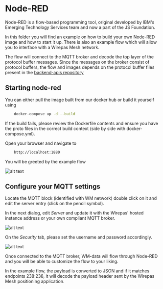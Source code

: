 # Node-RED

Node-RED is a flow-based programming tool, original developed by IBM's
Emerging Technology Services team and now a part of the JS Foundation.

In this folder you will find an example on how to build your own Node-RED
image and how to start it up. There is also an example flow which will allow
you to interface with a Wirepas Mesh network.

The flow will connect to the MQTT broker and decode the top layer
of the protocol buffer messages. Since the messages on the broker consist
of protocol buffers, the flow and images depends on the protocol buffer
files present in the [backend-apis repository](https://github.com/wirepas/backend-apis/tree/master/gateway_to_backend/protocol_buffers_files)

## Starting node-red

You can either pull the image built from our docker hub or build it yourself
using

```bash
    docker-compose up -d --build
```

If the build fails, please review the Dockerfile contents and ensure you have
the proto files in the correct build context (side by side with docker-compose.yml).

Open your browser and navigate to

```bash
    http://localhost:1880
```

You will be greeted by the example flow

![alt text][node_red_main_view]

## Configure your MQTT settings

Locate the MQTT block (identified with WM network) double click on it and
edit the server entry (click on the pencil symbol).

In the next dialog, edit *Server* and update it with the Wirepas' hosted
instance address or your own compliant MQTT broker.

![alt text][node_red_dialog_mqtt]

On the *Security* tab, please set the username and password accordingly.

![alt text][node_red_dialog_mqtt_security]

Once connected to the MQTT broker, WM-data will flow through Node-RED and
you will be able to customize the flow to your liking.

In the example flow, the payload is converted to JSON and if it matches
endpoints 238:238, it will decode the payload header sent by the
Wirepas Mesh positioning application.

[node_red_main_view]:  https://github.com/wirepas/tutorials/blob/master/node_red/img/node-red-flow.png "Main view"

[node_red_dialog_mqtt]: https://github.com/wirepas/tutorials/blob/master/node_red/img/node-red-dialog-mqtt.png "MQTT's block settings"

[node_red_dialog_mqtt_security]: https://github.com/wirepas/tutorials/blob/master/node_red/img/node-red-dialog-security.png "MQTT's security settings"
